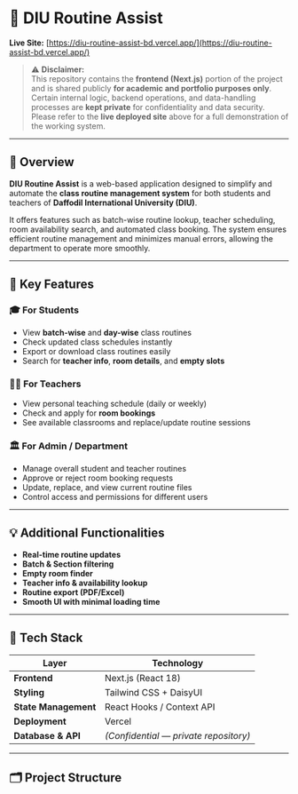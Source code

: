 # 🧭 DIU Routine Assist

**Live Site:** [https://diu-routine-assist-bd.vercel.app/](https://diu-routine-assist-bd.vercel.app/)

> ⚠️ **Disclaimer:**  
> This repository contains the **frontend (Next.js)** portion of the project and is shared publicly **for academic and portfolio purposes only**.  
> Certain internal logic, backend operations, and data-handling processes are **kept private** for confidentiality and data security.  
> Please refer to the **live deployed site** above for a full demonstration of the working system.

---

## 🧠 Overview

**DIU Routine Assist** is a web-based application designed to simplify and automate the **class routine management system** for both students and teachers of **Daffodil International University (DIU)**.  

It offers features such as batch-wise routine lookup, teacher scheduling, room availability search, and automated class booking. The system ensures efficient routine management and minimizes manual errors, allowing the department to operate more smoothly.

---

## 🚀 Key Features

### 🎓 For Students
- View **batch-wise** and **day-wise** class routines  
- Check updated class schedules instantly  
- Export or download class routines easily  
- Search for **teacher info**, **room details**, and **empty slots**

### 👨‍🏫 For Teachers
- View personal teaching schedule (daily or weekly)
- Check and apply for **room bookings**
- See available classrooms and replace/update routine sessions

### 🏛️ For Admin / Department
- Manage overall student and teacher routines
- Approve or reject room booking requests
- Update, replace, and view current routine files
- Control access and permissions for different users

---

## 💡 Additional Functionalities
- **Real-time routine updates**
- **Batch & Section filtering**
- **Empty room finder**
- **Teacher info & availability lookup**
- **Routine export (PDF/Excel)**
- **Smooth UI with minimal loading time**

---

## 🧩 Tech Stack

| Layer | Technology |
|-------|-------------|
| **Frontend** | Next.js (React 18) |
| **Styling** | Tailwind CSS + DaisyUI |
| **State Management** | React Hooks / Context API |
| **Deployment** | Vercel |
| **Database & API** | *(Confidential — private repository)* |

---

## 🗂️ Project Structure


